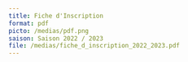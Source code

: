 ```yaml
---
title: Fiche d'Inscription
format: pdf
picto: /medias/pdf.png
saison: Saison 2022 / 2023
file: /medias/fiche_d_inscription_2022_2023.pdf
---
```

